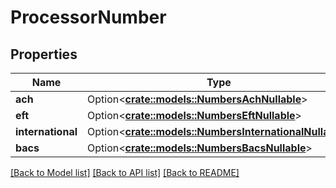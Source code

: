 # ProcessorNumber

## Properties

Name | Type | Description | Notes
------------ | ------------- | ------------- | -------------
**ach** | Option<[**crate::models::NumbersAchNullable**](NumbersACHNullable.md)> |  | [optional]
**eft** | Option<[**crate::models::NumbersEftNullable**](NumbersEFTNullable.md)> |  | [optional]
**international** | Option<[**crate::models::NumbersInternationalNullable**](NumbersInternationalNullable.md)> |  | [optional]
**bacs** | Option<[**crate::models::NumbersBacsNullable**](NumbersBACSNullable.md)> |  | [optional]

[[Back to Model list]](../README.md#documentation-for-models) [[Back to API list]](../README.md#documentation-for-api-endpoints) [[Back to README]](../README.md)


